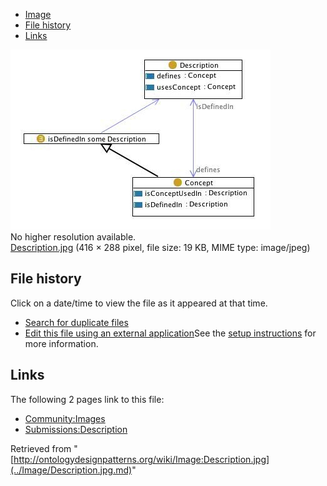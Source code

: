 * [Image](../Image/Description.jpg.md#file)
* [File history](../Image/Description.jpg.md#filehistory)
* [Links](../Image/Description.jpg.md#filelinks)

[![Image:Description.jpg](../images/6/61/Description.jpg)](../images/6/61/Description.jpg)  
No higher resolution available.  
[Description.jpg](../images/6/61/Description.jpg)‎ (416 × 288 pixel, file size: 19 KB, MIME type: image/jpeg)

## File history

Click on a date/time to view the file as it appeared at that time.



  
* [Search for duplicate files](http://ontologydesignpatterns.org/wiki/Special:FileDuplicateSearch/Description.jpg "Special:FileDuplicateSearch/Description.jpg")
* [Edit this file using an external application](http://ontologydesignpatterns.org/wiki/index.php?title=Image:Description.jpg&action=edit&externaledit=true&mode=file "Image:Description.jpg")See the [setup instructions](http://www.mediawiki.org/wiki/Manual:External_editors "http://www.mediawiki.org/wiki/Manual:External_editors") for more information.

## Links



The following 2 pages link to this file:


* [Community:Images](../Community/Images.md "Community:Images")
* [Submissions:Description](../Submissions/Description.md "Submissions:Description")


Retrieved from "[http://ontologydesignpatterns.org/wiki/Image:Description.jpg](../Image/Description.jpg.md)"